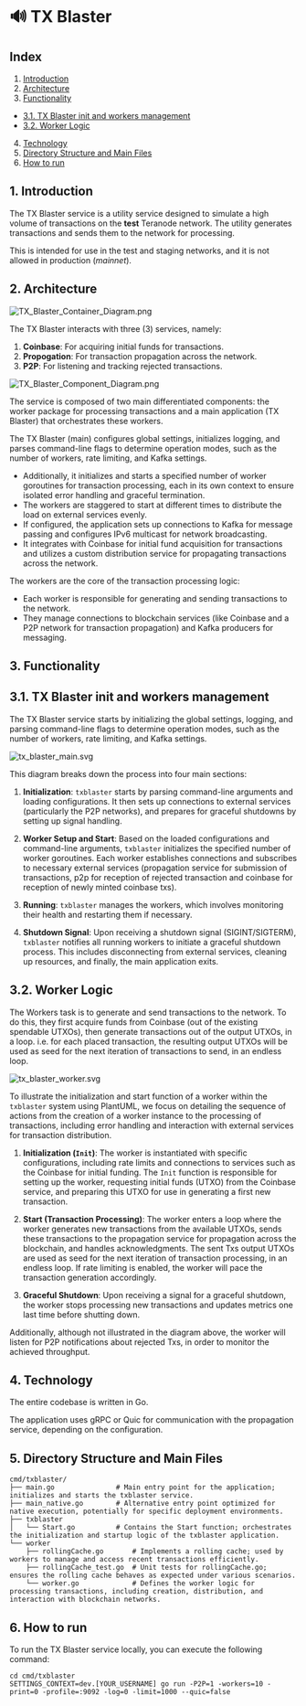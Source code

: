#  🔊 TX Blaster

## Index

1. [Introduction](#1-introduction)
2. [Architecture](#2-architecture)
3. [Functionality](#3-functionality)
- [3.1. TX Blaster init and workers management](#31-tx-blaster-init-and-workers-management)
- [3.2. Worker Logic](#32-worker-logic)
4. [Technology](#4-technology)
5. [Directory Structure and Main Files](#5-directory-structure-and-main-files)
6. [How to run](#6-how-to-run)


## 1. Introduction

The TX Blaster service is a utility service designed to simulate a high volume of transactions on the **test** Teranode network. The utility generates transactions and sends them to the network for processing.

This is intended for use in the test and staging networks, and it is not allowed in production (_mainnet_).

## 2. Architecture

![TX_Blaster_Container_Diagram.png](img%2FTX_Blaster_Container_Diagram.png)

The TX Blaster interacts with three (3) services, namely:
1. **Coinbase**: For acquiring initial funds for transactions.
2. **Propogation**: For transaction propagation across the network.
3. **P2P**: For listening and tracking rejected transactions.

![TX_Blaster_Component_Diagram.png](img%2FTX_Blaster_Component_Diagram.png)


The service is composed of two main differentiated components: the worker package for processing transactions and a main application (TX Blaster) that orchestrates these workers.

The TX Blaster (main) configures global settings, initializes logging, and parses command-line flags to determine operation modes, such as the number of workers, rate limiting, and Kafka settings.
* Additionally, it initializes and starts a specified number of worker goroutines for transaction processing, each in its own context to ensure isolated error handling and graceful termination.
* The workers are staggered to start at different times to distribute the load on external services evenly.
* If configured, the application sets up connections to Kafka for message passing and configures IPv6 multicast for network broadcasting.
* It integrates with Coinbase for initial fund acquisition for transactions and utilizes a custom distribution service for propagating transactions across the network.

The workers are the core of the transaction processing logic:
* Each worker is responsible for generating and sending transactions to the network.
* They manage connections to blockchain services (like Coinbase and a P2P network for transaction propagation) and Kafka producers for messaging.


## 3. Functionality

## 3.1. TX Blaster init and workers management

The TX Blaster service starts by initializing the global settings, logging, and parsing command-line flags to determine operation modes, such as the number of workers, rate limiting, and Kafka settings.

![tx_blaster_main.svg](img%2Fplantuml%2Ftx_blaster_main.svg)

This diagram breaks down the process into four main sections:

1. **Initialization**: `txblaster` starts by parsing command-line arguments and loading configurations. It then sets up connections to external services (particularly the P2P networks), and prepares for graceful shutdowns by setting up signal handling.

2. **Worker Setup and Start**: Based on the loaded configurations and command-line arguments, `txblaster` initializes the specified number of worker goroutines. Each worker establishes connections and subscribes to necessary external services (propagation service for submission of transactions, p2p for reception of rejected transaction and coinbase for reception of newly minted coinbase txs).

3. **Running**: `txblaster` manages the workers, which involves monitoring their health and restarting them if necessary.

4. **Shutdown Signal**: Upon receiving a shutdown signal (SIGINT/SIGTERM), `txblaster` notifies all running workers to initiate a graceful shutdown process. This includes disconnecting from external services, cleaning up resources, and finally, the main application exits.

## 3.2. Worker Logic

The Workers task is to generate and send transactions to the network. To do this, they first acquire funds from Coinbase (out of the existing spendable UTXOs), then generate transactions out of the output UTXOs, in a loop. i.e. for each placed transaction, the resulting output UTXOs will be used as seed for the next iteration of transactions to send, in an endless loop.

![tx_blaster_worker.svg](img%2Fplantuml%2Ftx_blaster_worker.svg)

To illustrate the initialization and start function of a worker within the `txblaster` system using PlantUML, we focus on detailing the sequence of actions from the creation of a worker instance to the processing of transactions, including error handling and interaction with external services for transaction distribution.

1. **Initialization (`Init`)**: The worker is instantiated with specific configurations, including rate limits and connections to services such as the Coinbase for initial funding. The `Init` function is responsible for setting up the worker, requesting initial funds (UTXO) from the Coinbase service, and preparing this UTXO for use in generating a first new transaction.

2. **Start (Transaction Processing)**: The worker enters a loop where the worker generates new transactions from the available UTXOs, sends these transactions to the propagation service for propagation across the blockchain, and handles acknowledgments. The sent Txs output UTXOs are used as seed for the next iteration of transaction processing, in an endless loop. If rate limiting is enabled, the worker will pace the transaction generation accordingly.

3. **Graceful Shutdown**: Upon receiving a signal for a graceful shutdown, the worker stops processing new transactions and updates metrics one last time before shutting down.

Additionally, although not illustrated in the diagram above, the worker will listen for P2P notifications about rejected Txs, in order to monitor the achieved throughput.

## 4. Technology

The entire codebase is written in Go.

The application uses gRPC or Quic for communication with the propagation service, depending on the configuration.


## 5. Directory Structure and Main Files

```
cmd/txblaster/
├── main.go               # Main entry point for the application; initializes and starts the txblaster service.
├── main_native.go        # Alternative entry point optimized for native execution, potentially for specific deployment environments.
├── txblaster
│   └── Start.go          # Contains the Start function; orchestrates the initialization and startup logic of the txblaster application.
└── worker
    ├── rollingCache.go       # Implements a rolling cache; used by workers to manage and access recent transactions efficiently.
    ├── rollingCache_test.go  # Unit tests for rollingCache.go; ensures the rolling cache behaves as expected under various scenarios.
    └── worker.go             # Defines the worker logic for processing transactions, including creation, distribution, and interaction with blockchain networks.
```

## 6. How to run

To run the TX Blaster service locally, you can execute the following command:

```shell
cd cmd/txblaster
SETTINGS_CONTEXT=dev.[YOUR_USERNAME] go run -P2P=1 -workers=10 -print=0 -profile=:9092 -log=0 -limit=1000 --quic=false
```
